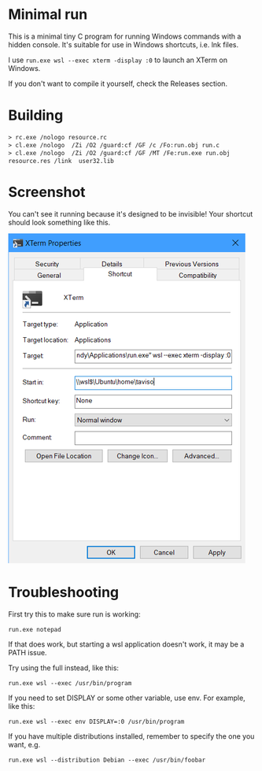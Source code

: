 # Minimal run

This is a minimal tiny C program for running Windows commands with a hidden
console. It's suitable for use in Windows shortcuts, i.e. lnk files.

I use `run.exe wsl --exec xterm -display :0` to launch an XTerm on Windows.

If you don't want to compile it yourself, check the Releases section.

# Building

```
> rc.exe /nologo resource.rc
> cl.exe /nologo  /Zi /O2 /guard:cf /GF /c /Fo:run.obj run.c
> cl.exe /nologo  /Zi /O2 /guard:cf /GF /MT /Fe:run.exe run.obj resource.res /link  user32.lib
```

# Screenshot

You can't see it running because it's designed to be invisible! Your
shortcut should look something like this.

![Screenshot](xterm-example.png)

# Troubleshooting

First try this to make sure run is working:

```
run.exe notepad
```

If that does work, but starting a wsl application doesn't work, it may be a
PATH issue.

Try using the full instead, like this:

```
run.exe wsl --exec /usr/bin/program
```

If you need to set DISPLAY or some other variable, use env. For example, like
this:

```
run.exe wsl --exec env DISPLAY=:0 /usr/bin/program
```

If you have multiple distributions installed, remember to specify the one you
want, e.g.

```
run.exe wsl --distribution Debian --exec /usr/bin/foobar
```

